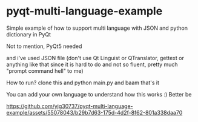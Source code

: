 # pyqt-multi-language-example
Simple example of how to support multi language with JSON and python dictionary in PyQt

Not to mention, PyQt5 needed

and i've used JSON file (don't use Qt Linguist or QTranslator, gettext or anything like that since it is hard to do and not so fluent, pretty much "prompt command hell" to me) 

How to run? clone this and python main.py and baam that's it

You can add your own language to understand how this works :) Better be

https://github.com/yjg30737/pyqt-multi-language-example/assets/55078043/b29b7d63-175d-4d2f-8f62-801a338daa70


